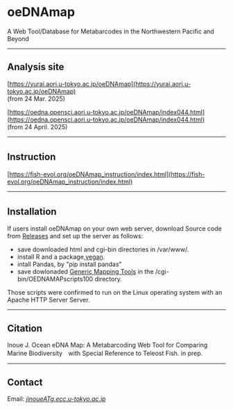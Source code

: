 # oeDNAmap
A Web Tool/Database for Metabarcodes in the Northwestern Pacific and Beyond


---

## Analysis site   
[https://yurai.aori.u-tokyo.ac.jp/oeDNAmap](https://yurai.aori.u-tokyo.ac.jp/oeDNAmap)   
(from 24 Mar. 2025)   

[https://oedna.opensci.aori.u-tokyo.ac.jp/oeDNAmap/index044.html](https://oedna.opensci.aori.u-tokyo.ac.jp/oeDNAmap/index044.html)   
(from 24 April. 2025)   

---
## Instruction　　　
[https://fish-evol.org/oeDNAmap_instruction/index.html](https://fish-evol.org/oeDNAmap_instruction/index.html)   

---
## Installation　　　
If users install oeDNAmap on your own web server, download Source code from [Releases](https://github.com/jun-inoue/oeDNAmap/releases/tag/v1.0.0) and set up the server as follows:
- save downloaded html and cgi-bin directories in /var/www/.
- install R and a package,[vegan](https://cran.r-project.org/web/packages/vegan/index.html).
- intall Pandas, by "pip install pandas"
- save dowlonaded [Generic Mapping Tools](https://www.generic-mapping-tools.org) in the /cgi-bin/OEDNAMAPscripts100 directory.   

Those scripts were confirmed to run on the Linux operating system with an Apache HTTP Server Server.   

---
## Citation
Inoue J. 
Ocean eDNA Map: A Metabarcoding Web Tool for Comparing Marine Biodiversity　with Special Reference to Teleost Fish. in prep.   

---
## Contact 
Email: [_jinoueATg.ecc.u-tokyo.ac.jp_](http://www.fish-evol.org/index_eng.html)
<br />  
